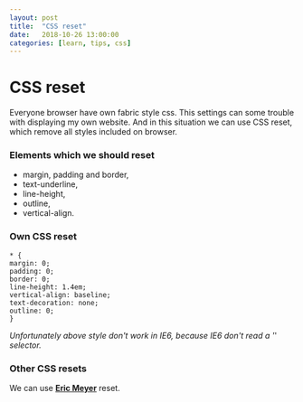 ```yaml
---
layout: post
title:  "CSS reset"
date:   2018-10-26 13:00:00
categories: [learn, tips, css]
---
```


# CSS reset

Everyone browser have own fabric style css. This settings can some trouble with displaying my own website. And in this situation we can use CSS reset, which remove all styles included on browser. 

### Elements which we should reset


- margin, padding and border,
- text-underline,
- line-height,
- outline,
- vertical-align.

### Own CSS reset

```
* {
margin: 0;
padding: 0;
border: 0;
line-height: 1.4em;
vertical-align: baseline;
text-decoration: none;
outline: 0;
}
```

*Unfortunately above style don't work in IE6, because IE6 don't read a '*' *selector.*

### Other CSS resets

We can use [**Eric Meyer**](https://meyerweb.com/eric/tools/css/reset/) reset.

